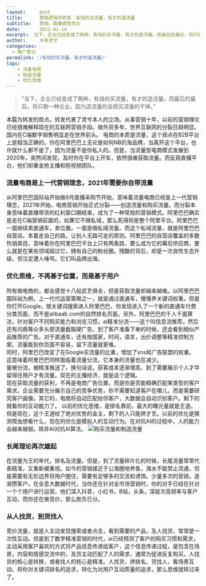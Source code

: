 ```yaml
---
layout:     post
title:      营销逻辑的转变：有钱的买流量，有才的造流量
subtitle:   营销，需要顺势而为
date:       2021-01-14
excerpt:  当下，企业已经变成了两种，有钱的买流量，有才的造流量。而最后的最后，将只剩一种企业，因为造流量的会把买流量的干掉。你曾经多期望关键词的排名位置，现在就该多期望客户的互动。
author:     木易灵兮
categories:
  - 推广笔记
permalink: '/有钱的买流量，有才的造流量/'
tags:
    - 流量电商
    - 制造流量
    - 优化思维
---
```


> “当下，企业已经变成了两种，有钱的买流量，有才的造流量。而最后的最后，将只剩一种企业，因为造流量的会把买流量的干掉。”   

本篇为转发的观点。转发代表了灵兮本人的立场。从事营销十年，以前的营销理论已经很难解释现在的互联网营销手段。做外贸多年，世界互联网的分裂日趋明显。国内在C端数字销售明显走在世界前头。
电商的本质是流量，这个观点在B2B平台上是相当正确的。你在阿里巴巴上无论是如何NB的淘品牌，当离开这个平台，也许就什么都不是了，因为流量不是你私人的。但是，当流量型电商模式发展到2020年，突然间发现，及时你在平台上开车，依然很难获取流量。而反观直播平台，他们却重金抢主播和短视频团队。  
### 流量电商是上一代营销理念，2021年需要你自带流量
从阿里巴巴国际站开始做9月直播采购节开始，意味着流量电商已经是上一代营销理念，2021年开始，电商营销开始正式分裂——创造流量和购买流量。而分裂本身意味着直播带货的红利窗口期结束，成为了一种常规的营销模式。阿里巴巴确实是走在C端营销前面的，如果它不做私域，那么死得将是整个阿里平台。阿里巴巴一面继续卖直通车，卖位置。一面是做私域流量。而这个私域流量，就是阿里巴巴自营店。本着走自己的路，让别人无路可走的原则。阿里巴巴的自营店覆盖的多数热销类目。意味着你在阿里巴巴平台上只有两条路，要么成为它的幕后供应商，要么就是在某些领域超过它，拥有自己的粉丝圈。残酷的背后，却是一次良性生态升级，但注定遭人唾骂。它们叫品牌出海。  
### 优化思维，不再基于位置，而是基于用户
所有做电商的，都会感觉十八般武艺俱全，但是获取流量却越来越难。以阿里巴巴国际站为例，上一代代运营策略之一，就是通过直通车，慢慢养关键词权重。但是你打开Google，按关键词搜索进入阿里巴巴，你发现进入了一个新的直通车付费分类页面，而不是alibaab.com的自然排名页面。另外，阿里巴巴的千人千面算法，针对客户不同购买能力和浏览习惯，ai精准分流——这个叫信息流推荐。然后还有问鼎等众多头部流量截取硬广告。到了客户准备下单的时候，还会看到相似产品推荐的广告。对于直通车，还有按国家，时间，语言，出价调整等精准控制方案。流量能到你页面不容易，留下流量就更难。  
同时，阿里巴巴改变了在Google买流量的比重，增加了sns和广告联盟的权重。这意味着阿里巴巴同样面临着流量分流，它本身的流量也在减少。   
量被分流，被精准推送了。换句话说，获客成本逐渐增高，到了需要展示个人才华留得住用户才有流量。现在的主播经济，就是这个逻辑。  
现在获取流量的获利，不再是电商广告位置，而是你是否能精确匹配某类型的客户需求。企业需要充分展示自己的竞争优势，你不需要知道客户在哪儿，而是需要研究客户画像。其它的，电商将自动匹配给你客户，大数据会自动识别客户。剩下的就看你的互动能力了。
以前的优化思维，是排名靠前，最大的曝光量就是王道。但是现在，这个王道给了绝对优势的金主，剩下的人只能拼才艺。以前的优化是猜测爬虫想看什么，现在的优化是模拟人的互动行为。在对抗AI的过程中，人的能力会越来越弱。除非AI对抗AI算法。
![购买流量和制造流量](https://justcn.cn/wp-content/uploads/2021/购买流量和制造流量.png "购买流量和制造流量")
### 长尾理论再次雄起
在流量为王的年代，排名及流量。但是，到了流量碎片化的时候，长尾流量常常代表精准，又重新被重视。如今的营销接近于公海圈地养鱼，海水不能禁止流通，但是需要有无形边界将用户圈住，需要有足够多的交流和诱饵。少量多次的营销，逐渐攒客户。在全息大数据时代，当你还在针对全市场营销时，你的对手已经在针对一个个用户进行运营。他们深入抖音，小红书，B站，头条，深层次高频率与客户互动，而你还在做竞价，那么胜负已分。
### 从人找货，到货找人
竞价流量，就是人主动发现搜索或者点击，看到需要的产品，及人找货，常常是一次性互动。但是到了数字精准营销的时代，ai已经预测了客户的购买习惯和需求，主动采用客户喜欢的方式将产品信息传递给客户，这个信息传递过程，是包含在场景，内容和情感交流中的，及货主动匹配了人的需求，通常为促进反复购买。人找货的核心是转换，或者找人的核心是精准。人找货，拼排名。货找人，看场景互动。将你对关键词排名的追求，转化为对用户互动质量的追求，那么思维就转过来了。

